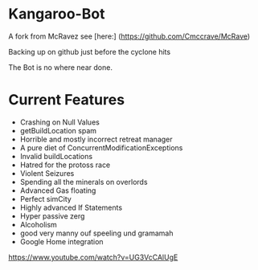 # Kangaroo-Bot
A fork from McRavez
see [here:] (https://github.com/Cmccrave/McRave)


Backing up on github just before the cyclone hits

The Bot is no where near done.

<h1>Current Features</h1>

* Crashing on Null Values
* getBuildLocation spam
* Horrible and mostly incorrect retreat manager
* A pure diet of ConcurrentModificationExceptions
* Invalid buildLocations
* Hatred for the protoss race
* Violent Seizures
* Spending all the minerals on overlords
* Advanced Gas floating 
* Perfect simCity
* Highly advanced If Statements
* Hyper passive zerg
* Alcoholism
* good very manny ouf speeling und gramamah
* Google Home integration






https://www.youtube.com/watch?v=UG3VcCAlUgE
